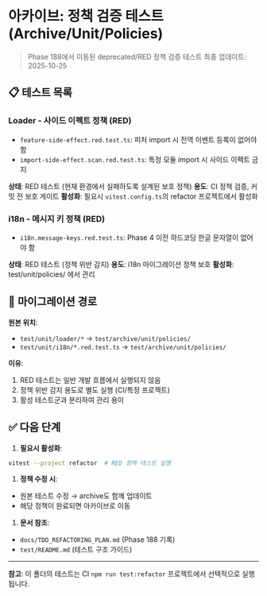 # 아카이브: 정책 검증 테스트 (Archive/Unit/Policies)

> Phase 188에서 이동된 deprecated/RED 정책 검증 테스트
> 최종 업데이트: 2025-10-25

## 📋 테스트 목록

### Loader - 사이드 이펙트 정책 (RED)

- `feature-side-effect.red.test.ts`: 피처 import 시 전역 이벤트 등록이 없어야 함
- `import-side-effect.scan.red.test.ts`: 특정 모듈 import 시 사이드 이펙트 금지

**상태**: RED 테스트 (현재 환경에서 실패하도록 설계된 보호 정책)
**용도**: CI 정책 검증, 커밋 전 보호 게이트
**활성화**: 필요시 `vitest.config.ts`의 refactor 프로젝트에서 활성화

### i18n - 메시지 키 정책 (RED)

- `i18n.message-keys.red.test.ts`: Phase 4 이전 하드코딩 한글 문자열이 없어야 함

**상태**: RED 테스트 (정책 위반 감지)
**용도**: i18n 마이그레이션 정책 보호
**활성화**: test/unit/policies/ 에서 관리

## 🔄 마이그레이션 경로

**원본 위치**:

- `test/unit/loader/*` → `test/archive/unit/policies/`
- `test/unit/i18n/*.red.test.ts` → `test/archive/unit/policies/`

**이유**:

1. RED 테스트는 일반 개발 흐름에서 실행되지 않음
2. 정책 위반 감지 용도로 별도 실행 (CI/특정 프로젝트)
3. 활성 테스트군과 분리하여 관리 용이

## ✅ 다음 단계

1. **필요시 활성화**:

```bash
vitest --project refactor  # RED 정책 테스트 실행
```

1. **정책 수정 시**:

- 원본 테스트 수정 → archive도 함께 업데이트
- 해당 정책이 완료되면 아카이브로 이동

1. **문서 참조**:

- `docs/TDD_REFACTORING_PLAN.md` (Phase 188 기록)
- `test/README.md` (테스트 구조 가이드)

---

**참고**: 이 폴더의 테스트는 CI `npm run test:refactor` 프로젝트에서 선택적으로 실행됩니다.
